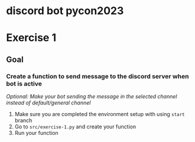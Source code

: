 # discord bot pycon2023

# Exercise 1

## Goal
### Create a function to send message to the discord server when bot is active
*Optional: Make your bot sending the message in the selected channel instead of default/general channel*

1. Make sure you are completed the environment setup with using `start` branch
2. Go to `src/exercise-1.py` and create your function
3. Run your function